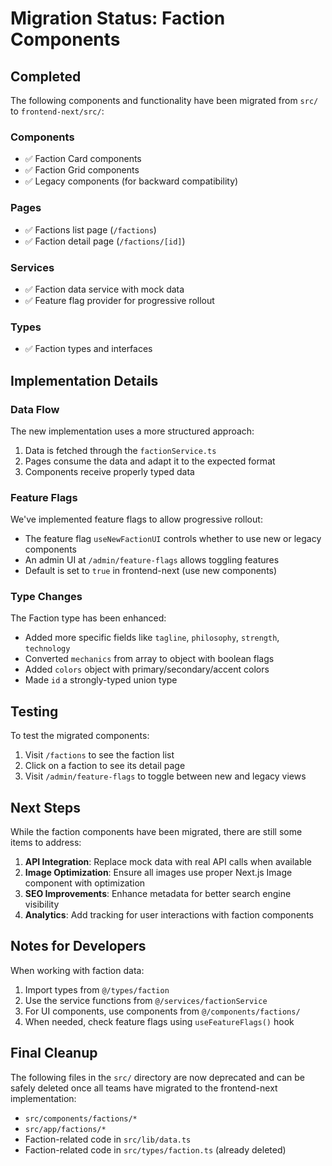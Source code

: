 # Migration Status: Faction Components

## Completed

The following components and functionality have been migrated from `src/` to `frontend-next/src/`:

### Components
- ✅ Faction Card components
- ✅ Faction Grid components
- ✅ Legacy components (for backward compatibility)

### Pages
- ✅ Factions list page (`/factions`)
- ✅ Faction detail page (`/factions/[id]`)

### Services
- ✅ Faction data service with mock data
- ✅ Feature flag provider for progressive rollout

### Types
- ✅ Faction types and interfaces

## Implementation Details

### Data Flow
The new implementation uses a more structured approach:

1. Data is fetched through the `factionService.ts`
2. Pages consume the data and adapt it to the expected format
3. Components receive properly typed data

### Feature Flags
We've implemented feature flags to allow progressive rollout:

- The feature flag `useNewFactionUI` controls whether to use new or legacy components
- An admin UI at `/admin/feature-flags` allows toggling features
- Default is set to `true` in frontend-next (use new components)

### Type Changes
The Faction type has been enhanced:

- Added more specific fields like `tagline`, `philosophy`, `strength`, `technology`
- Converted `mechanics` from array to object with boolean flags
- Added `colors` object with primary/secondary/accent colors
- Made `id` a strongly-typed union type

## Testing

To test the migrated components:

1. Visit `/factions` to see the faction list
2. Click on a faction to see its detail page
3. Visit `/admin/feature-flags` to toggle between new and legacy views

## Next Steps

While the faction components have been migrated, there are still some items to address:

1. **API Integration**: Replace mock data with real API calls when available
2. **Image Optimization**: Ensure all images use proper Next.js Image component with optimization
3. **SEO Improvements**: Enhance metadata for better search engine visibility
4. **Analytics**: Add tracking for user interactions with faction components

## Notes for Developers

When working with faction data:

1. Import types from `@/types/faction`
2. Use the service functions from `@/services/factionService`
3. For UI components, use components from `@/components/factions/`
4. When needed, check feature flags using `useFeatureFlags()` hook

## Final Cleanup

The following files in the `src/` directory are now deprecated and can be safely deleted once all teams have migrated to the frontend-next implementation:

- `src/components/factions/*`
- `src/app/factions/*`
- Faction-related code in `src/lib/data.ts`
- Faction-related code in `src/types/faction.ts` (already deleted)